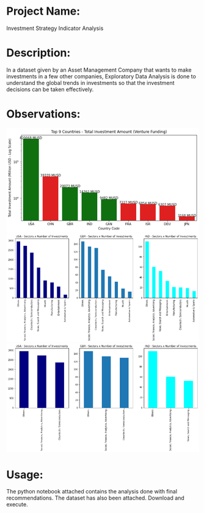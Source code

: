 # Project Name: 
Investment Strategy Indicator Analysis
# Description:
In a dataset given by an Asset Management Company that wants to make investments in a few other companies, Exploratory Data Analysis is done to understand the global trends in investments so that the investment decisions can be taken effectively.
# Observations:
<img src="https://raw.githubusercontent.com/Adhithia/Investment-Strategy-Indicator-Analysis/main/coun.png">
<img src="https://raw.githubusercontent.com/Adhithia/Investment-Strategy-Indicator-Analysis/main/top 9.png">
<img src="https://raw.githubusercontent.com/Adhithia/Investment-Strategy-Indicator-Analysis/main/sector.png">

# Usage:
The python notebook attached contains the analysis done with final recommendations. The dataset has also been attached. Download and execute.
